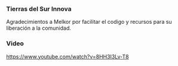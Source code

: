 ### Tierras del Sur Innova

Agradecimientos a Melkor por facilitar el codigo y recursos para su liberación a la comunidad.

### Video

https://www.youtube.com/watch?v=8HH3I3Lv-T8
